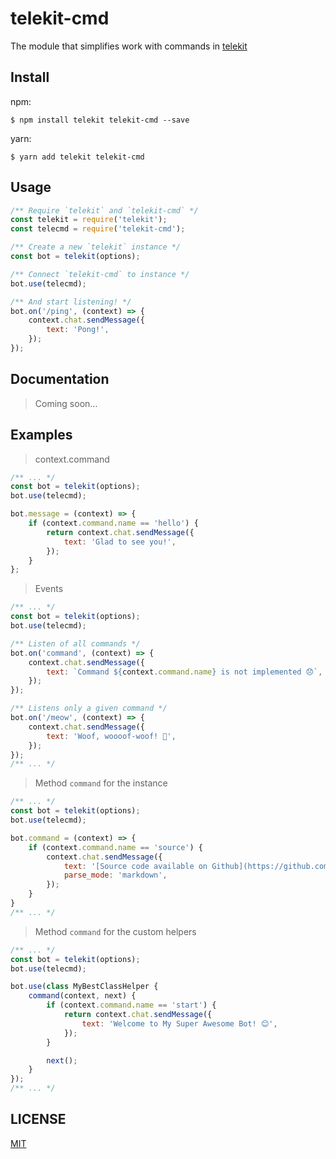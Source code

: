 # telekit-cmd
The module that simplifies work with commands in [telekit](https://github.com/telekits/telekit)  

## Install
npm:
```
$ npm install telekit telekit-cmd --save
```

yarn:
```
$ yarn add telekit telekit-cmd
```

## Usage
```js
/** Require `telekit` and `telekit-cmd` */
const telekit = require('telekit');
const telecmd = require('telekit-cmd');

/** Create a new `telekit` instance */
const bot = telekit(options);

/** Connect `telekit-cmd` to instance */
bot.use(telecmd);

/** And start listening! */
bot.on('/ping', (context) => {
    context.chat.sendMessage({
        text: 'Pong!',
    });
});
```


## Documentation
> Coming soon...


## Examples
> context.command

```js
/** ... */
const bot = telekit(options);
bot.use(telecmd);

bot.message = (context) => {
    if (context.command.name == 'hello') {
        return context.chat.sendMessage({
            text: 'Glad to see you!',
        });
    }
};
```

> Events

```js
/** ... */
const bot = telekit(options);
bot.use(telecmd);

/** Listen of all commands */
bot.on('command', (context) => {
    context.chat.sendMessage({
        text: `Command ${context.command.name} is not implemented 😞`,
    });
});

/** Listens only a given command */
bot.on('/meow', (context) => {
    context.chat.sendMessage({
        text: 'Woof, woooof-woof! 🐶',
    });
});
/** ... */
```


> Method `command` for the instance

```js
/** ... */
const bot = telekit(options);
bot.use(telecmd);

bot.command = (context) => {
    if (context.command.name == 'source') {
        context.chat.sendMessage({
            text: '[Source code available on Github](https://github.com/telekits/telekit-cmd) ❤️️',
            parse_mode: 'markdown',
        });
    }
} 
/** ... */
```


> Method `command` for the custom helpers

```js
/** ... */
const bot = telekit(options);
bot.use(telecmd);

bot.use(class MyBestClassHelper { 
    command(context, next) {
        if (context.command.name == 'start') {
            return context.chat.sendMessage({
                text: 'Welcome to My Super Awesome Bot! 😊',
            });
        }

        next();
    }
});
/** ... */
```

## LICENSE
[MIT](./LICENSE "The MIT License")
